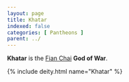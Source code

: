 ```yaml
---
layout: page
title: Khatar
indexed: false
categories: [ Pantheons ]
parent: ../
---
```

**Khatar** is the [Fian Chai](../fian_chai/) **God of War**.

{% include deity.html name="Khatar" %}
